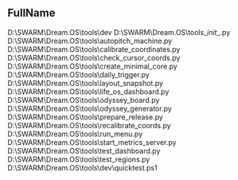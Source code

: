 
FullName
--------
D:\SWARM\Dream.OS\tools\dev
D:\SWARM\Dream.OS\tools\__init__.py
D:\SWARM\Dream.OS\tools\autopitch_machine.py
D:\SWARM\Dream.OS\tools\calibrate_coordinates.py
D:\SWARM\Dream.OS\tools\check_cursor_coords.py
D:\SWARM\Dream.OS\tools\create_minimal_core.py
D:\SWARM\Dream.OS\tools\daily_trigger.py
D:\SWARM\Dream.OS\tools\layout_snapshot.py
D:\SWARM\Dream.OS\tools\life_os_dashboard.py
D:\SWARM\Dream.OS\tools\odyssey_board.py
D:\SWARM\Dream.OS\tools\odyssey_generator.py
D:\SWARM\Dream.OS\tools\prepare_release.py
D:\SWARM\Dream.OS\tools\recalibrate_coords.py
D:\SWARM\Dream.OS\tools\run_menu.py
D:\SWARM\Dream.OS\tools\start_metrics_server.py
D:\SWARM\Dream.OS\tools\test_dashboard.py
D:\SWARM\Dream.OS\tools\test_regions.py
D:\SWARM\Dream.OS\tools\dev\quicktest.ps1

